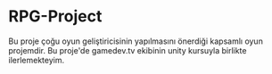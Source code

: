# RPG-Project
 Bu proje çoğu oyun geliştiricisinin yapılmasını önerdiği kapsamlı oyun projemdir. Bu proje'de gamedev.tv ekibinin unity kursuyla birlikte ilerlemekteyim.
